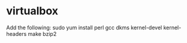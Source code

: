 # virtualbox

Add the following:
sudo yum install perl gcc dkms kernel-devel kernel-headers make bzip2
